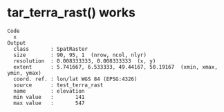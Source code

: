# tar_terra_rast() works

    Code
      x
    Output
      class       : SpatRaster 
      size        : 90, 95, 1  (nrow, ncol, nlyr)
      resolution  : 0.008333333, 0.008333333  (x, y)
      extent      : 5.741667, 6.533333, 49.44167, 50.19167  (xmin, xmax, ymin, ymax)
      coord. ref. : lon/lat WGS 84 (EPSG:4326) 
      source      : test_terra_rast 
      name        : elevation 
      min value   :       141 
      max value   :       547 

